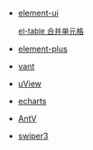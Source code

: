 
- [element-ui](https://element.eleme.cn/#/zh-CN/component/installation)

  <font size=2>

    [el-table 合并单元格](./合并单元格.md)

  </font>

- [element-plus](https://element-plus.org/zh-CN/component/button.html)
- [vant](https://vant-ui.github.io/vant-weapp/#/home)
- [uView](https://www.uviewui.com/components/intro.html)
- [echarts](https://echarts.apache.org/zh/tutorial.html#5%20%E5%88%86%E9%92%9F%E4%B8%8A%E6%89%8B%20ECharts)
- [AntV](https://g2.antv.antgroup.com/)
- [swiper3](https://3.swiper.com.cn/api/start/2014/1218/140.html)